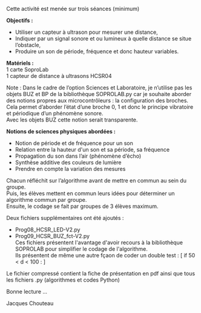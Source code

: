 Cette activité est menée sur trois séances (minimum)</br>

<b>Objectifs :</b></br>
- Utiliser un capteur à ultrason pour mesurer une distance,</br>
- Indiquer par un signal sonore et ou lumineux à quelle distance se situe l’obstacle,</br>
- Produire un son de période, fréquence et donc hauteur variables.</br>

<b>Matériels :</b></br>
1 carte SoproLab</br>
1 capteur de distance à ultrasons HCSR04</br>

Note : Dans le cadre de l’option Sciences et Laboratoire, je n’utilise pas les objets BUZ et BP de la bibliothèque 
SOPROLAB.py car je souhaite aborder des notions propres aux microcontrôleurs : la configuration des broches. 
Cela permet d’aborder l’état d’une broche 0, 1 et donc le principe vibratoire et périodique d’un phénomène sonore.</br>
Avec les objets BUZ cette notion serait transparente.

<b>Notions de sciences physiques abordées :</b></br>
- Notion de période et de fréquence pour un son</br>
- Relation entre la hauteur d'un son et sa période, sa fréquence</br>
- Propagation du son dans l’air (phénomène d’écho)</br>
- Synthèse additive des couleurs de lumière </br>
- Prendre en compte la variation des mesures</br>
  
Chacun réfléchit sur l’algorithme avant de mettre en commun au sein du groupe.</br>
Puis, les élèves mettent en commun leurs idées pour déterminer un algorithme commun par groupe.</br>
Ensuite, le codage se fait par groupes de 3 élèves maximum.

Deux fichiers supplémentaires ont été ajoutés : </br>
- Prog08_HCSR_LED-V2.py</br>
- Prog09_HCSR_BUZ_fct-V2.py</br>
Ces fichiers présentent l'avantage d'avoir recours à la bibliothèque SOPROLAB pour simplifier le codage de l'algorithme.</br>
Ils présentent de même une autre fçaon de coder un double test : [ if 50 < d < 100 : ]

Le fichier compressé contient la fiche de présentation en pdf ainsi que tous les fichiers .py (algorithmes et codes Python)

Bonne lecture ...

Jacques Chouteau
